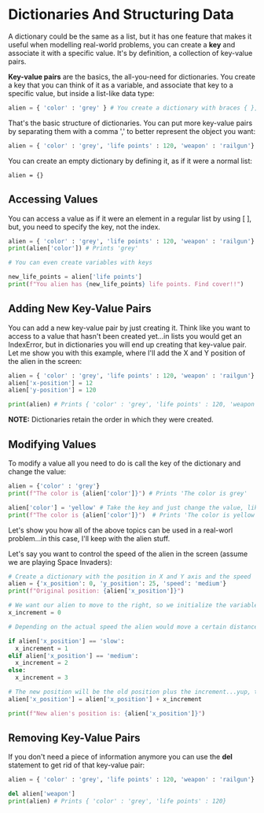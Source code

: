 # Dictionaries And Structuring Data

A dictionary could be the same as a list, but it has one feature that makes it useful when modelling real-world problems, you can create a **key** and associate it with a specific value. It's by definition, a collection of key-value pairs.

**Key-value pairs** are the basics, the all-you-need for dictionaries. You create a key that you can think of it as a variable, and associate that key to a specific value, but inside a list-like data type:

~~~python
alien = { 'color' : 'grey' } # You create a dictionary with braces { }, 'color' is the key and the color grey is the value
~~~

That's the basic structure of dictionaries. You can put more key-value pairs by separating them with a comma ',' to better represent the object you want:

~~~python
alien = { 'color' : 'grey', 'life points' : 120, 'weapon' : 'railgun'} # Here you see a dictionary with 3 key-value pairs
~~~

You can create an empty dictionary by defining it, as if it were a normal list: 

~~~
alien = {}
~~~

## Accessing Values

You can access a value as if it were an element in a regular list by using [ ], but, you need to specify the key, not the index.

~~~python
alien = { 'color' : 'grey', 'life points' : 120, 'weapon' : 'railgun'} # Here you see a dictionary with 3 key-value pairs
print(alien['color']) # Prints 'grey'

# You can even create variables with keys

new_life_points = alien['life points']
print(f"You alien has {new_life_points} life points. Find cover!!") 
~~~

## Adding New Key-Value Pairs

You can add a new key-value pair by just creating it. Think like you want to access to a value that hasn't been created yet...in lists you would get an IndexError, but in dictionaries you will end up creating that key-value pair. Let me show you with this example, where I'll add the X and Y position of the alien in the screen:

~~~python
alien = { 'color' : 'grey', 'life points' : 120, 'weapon' : 'railgun'}
alien['x-position'] = 12
alien['y-position'] = 120

print(alien) # Prints { 'color' : 'grey', 'life points' : 120, 'weapon' : 'railgun', 'x-position' : 12, 'y-position' : 120}
~~~

**NOTE:** Dictionaries retain the order in which they were created.

## Modifying Values

To modify a value all you need to do is call the key of the dictionary and change the value:

~~~python
alien = {'color' : 'grey'}
print(f"The color is {alien['color']}") # Prints 'The color is grey'

alien['color'] = 'yellow' # Take the key and just change the value, like when you change the value of a normal vairable by re-declaring it
print(f"The color is {alien['color']}")  # Prints 'The color is yellow'
~~~

Let's show you how all of the above topics can be used in a real-worl problem...in this case, I'll keep with the alien stuff.

Let's say you want to control the speed of the alien in the screen (assume we are playing Space Invaders):

~~~python
# Create a dictionary with the position in X and Y axis and the speed
alien = {'x_position': 0, 'y_position': 25, 'speed': 'medium'} 
print(f"Original position: {alien['x_position']}")

# We want our alien to move to the right, so we initialize the variable for the X axis
x_increment = 0

# Depending on the actual speed the alien would move a certain distance. More speed, more increment

if alien['x_position'] == 'slow':
  x_increment = 1
elif alien['x_position'] == 'medium':
  x_increment = 2
else:
  x_increment = 3

# The new position will be the old position plus the increment...yup, that's how it works in real life arcade games
alien['x_position'] = alien['x_position'] + x_increment

print(f"New alien's position is: {alien['x_position']}")
~~~

## Removing Key-Value Pairs

If you don't need a piece of information anymore you can use the **del** statement to get rid of that key-value pair:

~~~python
alien = { 'color' : 'grey', 'life points' : 120, 'weapon' : 'railgun'}

del alien['weapon']
print(alien) # Prints { 'color' : 'grey', 'life points' : 120}
~~~
